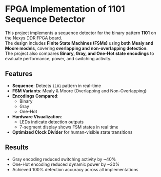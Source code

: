 # FPGA Implementation of 1101 Sequence Detector

This project implements a sequence detector for the binary pattern **1101** on the Nexys DDR FPGA board.  
The design includes **Finite State Machines (FSMs)** using **both Mealy and Moore models**, covering **overlapping and non-overlapping detection**.  
The project also compares **Binary, Gray, and One-Hot state encodings** to evaluate performance, power, and switching activity.

## Features
- **Sequence**: Detects `1101` pattern in real-time
- **FSM Variants**: Mealy & Moore (Overlapping and Non-Overlapping)
- **Encodings Compared**:
  - Binary
  - Gray
  - One-Hot
- **Hardware Visualization**:
  - LEDs indicate detection outputs
  - 7-segment display shows FSM states in real time
- **Optimized Clock Divider** for human-visible state transitions

## Results
- Gray encoding reduced switching activity by ~40%
- One-Hot encoding reduced dynamic power by ~30%
- Achieved 100% detection accuracy across all implementations

